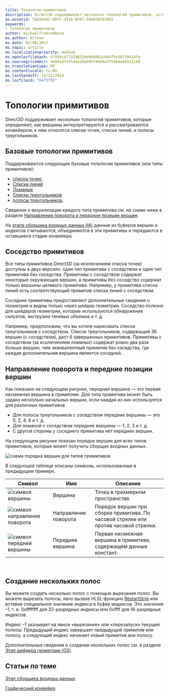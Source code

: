 ```yaml
---
title: Топологии примитивов
description: Direct3D поддерживает несколько топологий примитивов, которые определяют, как вершины интерпретируются и рассматриваются конвейером; к ним относятся списки точек, списки линий, и полосы треугольников.
ms.assetid: 7AA5A4A2-0B7C-431D-B597-684D58C02BA5
keywords:
- Топологии примитивов
author: michaelfromredmond
ms.author: mithom
ms.date: 02/08/2017
ms.topic: article
ms.localizationpriority: medium
ms.openlocfilehash: d7456cd773196520e066062c664f5e3073941dfe
ms.sourcegitcommit: 4d88adfaf544a3dab05f4660e2f59bbe60311c00
ms.translationtype: MT
ms.contentlocale: ru-RU
ms.lasthandoff: 11/12/2018
ms.locfileid: "6471755"
---
```

# <a name="primitive-topologies"></a>Топологии примитивов


Direct3D поддерживает несколько топологий примитивов, которые определяют, как вершины интерпретируются и рассматриваются конвейером; к ним относятся списки точек, списки линий, и полосы треугольников.

## <a name="span-idprimitivetypesspanspan-idprimitivetypesspanspan-idprimitivetypesspanbasic-primitive-topologies"></a><span id="Primitive_Types"></span><span id="primitive_types"></span><span id="PRIMITIVE_TYPES"></span>Базовые топологии примитивов


Поддерживаются следующие базовые топологии примитивов (или типы примитивов):

-   [списки точек;](point-lists.md)
-   [Списки линий](line-lists.md)
-   [Ломаные](line-strips.md)
-   [Списки треугольников](triangle-lists.md)
-   [полосы треугольников.](triangle-strips.md)

Сведения о визуализации каждого типа примитива см. на схеме ниже в разделе [Направление поворота и передние позиции вершин](#winding-direction-and-leading-vertex-positions).

На [этапе сборщика входных данных (IA)](input-assembler-stage--ia-.md) данные из буферов вершин и индексов считываются, объединяются в эти примитивы и передаются в оставшиеся стадии конвейера.

## <a name="span-idprimitiveadjacencyspanspan-idprimitiveadjacencyspanspan-idprimitiveadjacencyspanprimitive-adjacency"></a><span id="Primitive_Adjacency"></span><span id="primitive_adjacency"></span><span id="PRIMITIVE_ADJACENCY"></span>Соседство примитивов


Все типы примитивов Direct3D (за исключением списка точек) доступны в двух версиях: один тип примитива с соседством и один тип примитива без соседства. Примитивы с соседством содержат некоторые окружающие вершин, а примитивы без соседство содержат только вершины целевого примитива. Например, у примитива списка линий есть соответствующий примитив списка линий с соседством.

Соседние примитивы предоставляют дополнительные сведения о геометрии и видны только через шейдер геометрии. Соседство полезно для шейдеров геометрии, которые используются обнаружение силуэтов, экструзию теневых объемов и т. д.

Например, предположим, что вы хотите нарисовать список треугольников с соседством. Список треугольников, содержащий 36 вершин (с соседством), даст 6 завершенных примитивов. Примитивы с соседством (за исключением ломаных) содержат ровно два раза больше вершин, чем эквивалентный примитив без соседства, где каждая дополнительная вершина является соседней.

## <a name="span-idwindingdirectionandleadingvertexpositionsspanspan-idwindingdirectionandleadingvertexpositionsspanspan-idwindingdirectionandleadingvertexpositionsspanspan-idwinding-direction-and-leading-vertex-positionsspanwinding-direction-and-leading-vertex-positions"></a><span id="Winding_Direction_and_Leading_Vertex_Positions"></span><span id="winding_direction_and_leading_vertex_positions"></span><span id="WINDING_DIRECTION_AND_LEADING_VERTEX_POSITIONS"></span><span id="winding-direction-and-leading-vertex-positions"></span>Направление поворота и передние позиции вершин


Как показано на следующем рисунке, передняя вершина — это первая несмежная вершина в примитиве. Для типа примитива может быть задано несколько начальных вершин, если каждая из них используется для различных примитивов.

-   Для полосы треугольников с соседством передние вершины — это 0, 2, 4, 6 и т. д.
-   Для ломаной с соседством передние вершины — 1, 2, 3 и т. д.
-   С другой стороны у соседнего примитива нет передних вершин.

На следующем рисунке показан порядок вершин для всех типов примитивов, которые может получить сборщик входных данных.

![схема порядка вершин для типов примитивов](images/d3d10-primitive-topologies.png)

В следующей таблице описаны символы, использованные в предыдущем примере.

| Символ                                                                                   | Имя              | Описание                                                                         |
|------------------------------------------------------------------------------------------|-------------------|-------------------------------------------------------------------------------------|
| ![символ вершины](images/d3d10-primitive-topologies-vertex.png)                     | Вершина            | Точка в трехмерном пространстве.                                                                |
| ![символ направления поворота](images/d3d10-primitive-topologies-winding-direction.png) | Направление поворота | Порядок вершин при сборке примитива. По часовой стрелке или против часовой стрелки. |
| ![символ передней вершины](images/d3d10-primitive-topologies-leading-vertex.png)       | Передняя вершина    | Первая несмежная вершина в примитиве, содержащем данные констант.       |

 

## <a name="span-idgeneratingmultiplestripsspanspan-idgeneratingmultiplestripsspanspan-idgeneratingmultiplestripsspangenerating-multiple-strips"></a><span id="Generating_Multiple_Strips"></span><span id="generating_multiple_strips"></span><span id="GENERATING_MULTIPLE_STRIPS"></span>Создание нескольких полос


Вы можете создать несколько полос с помощью вырезания полос. Вы можете вырезать полосы, явно вызвав HLSL-функцию [RestartStrip](https://msdn.microsoft.com/library/windows/desktop/bb509660) или вставив специальное значение индекса в буфер индексов. Это значение –1, т. е. 0xffffffff для 32-разрядных индексы или 0xffff для 16-разрядные индексов.

Индекс –1 указывает на явное «вырезание» или «перезапуск» текущей полосы. Предыдущий индекс завершает предыдущий примитив или полосу, а следующий индекс начинает новый примитив или полосу.

Дополнительные сведения о создании нескольких полос см. в разделе [Этап шейдера геометрии (GS)](geometry-shader-stage--gs-.md).

## <a name="span-idrelated-topicsspanrelated-topics"></a><span id="related-topics"></span>Статьи по теме


[Этап сборщика входных данных](input-assembler-stage--ia-.md)

[Графический конвейер](graphics-pipeline.md)

 

 




